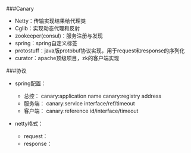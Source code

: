 ###Canary

+ Netty：传输实现结果给代理类
+ Cglib：实现动态代理和反射
+ zookeeper(consul)：服务注册与发现
+ spring：spring自定义标签
+ protostuff：java版protobuf协议实现，用于request和response的序列化
+ curator：apache顶级项目，zk的客户端实现

###协议
 + spring配置：
 	+ 总控：
 		canary:application name
 		canary:registry address
	+ 服务端：
		canary:service interface/ref/timeout
	+ 客户端：
		canary:reference id/interface/timeout
	
 + netty格式：
	+ request：
	+ response：


